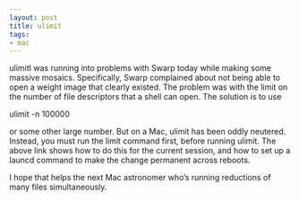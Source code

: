 ```yaml
---
layout: post
title: ulimit
tags:
- mac
---
```

ulimitI was running into problems with Swarp today while making some massive mosaics. Specifically, Swarp complained about not being able to open a weight image that clearly existed. The problem was with the limit on the number of file descriptors that a shell can open. The solution is to use

ulimit -n 100000


or some other large number. But on a Mac, ulimit has been oddly neutered. Instead, you must run the limit command first, before running ulimit. The above link shows how to do this for the current session, and how to set up a launcd command to make the change permanent across reboots.

I hope that helps the next Mac astronomer who’s running reductions of many files simultaneously.
